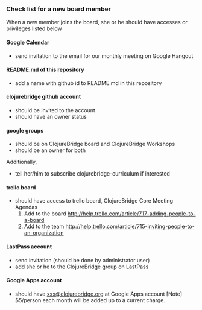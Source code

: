 ### Check list for a new board member

When a new member joins the board, she or he should have accesses or
privileges listed below

#### Google Calendar
- send invitation to the email for our monthly meeting on Google Hangout

#### README.md of this repository
- add a name with github id to README.md in this repository

#### clojurebridge github account
- should be invited to the account
- should have an owner status

#### google groups
- should be on ClojureBridge board and ClojureBridge Workshops
- should be an owner for both

Additionally,
- tell her/him to subscribe clojurebridge-curriculum if interested

#### trello board
- should have access to trello board, ClojureBridge Core Meeting Agendas
  1. Add to the board <http://help.trello.com/article/717-adding-people-to-a-board>
  2. Add to the team <http://help.trello.com/article/715-inviting-people-to-an-organization>

#### LastPass account
- send invitation (should be done by administrator user)
- add she or he to the ClojureBridge group on LastPass

#### Google Apps account
- should have xxx@clojurebridge.org at Google Apps account
  [Note] $5/person each month will be added up to a current charge.
